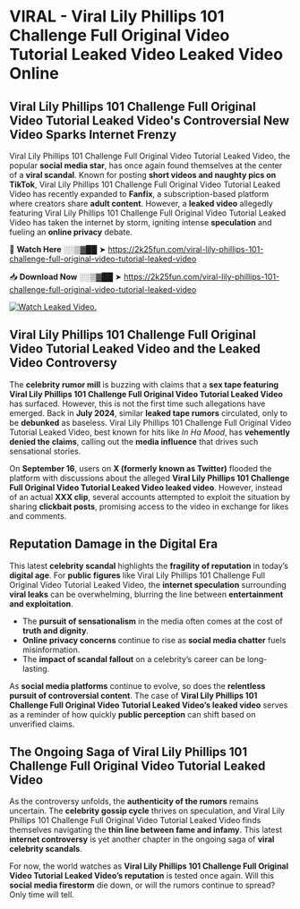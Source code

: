 # VIRAL - Viral Lily Phillips 101 Challenge Full Original Video Tutorial Leaked Video Leaked Video Online

## **Viral Lily Phillips 101 Challenge Full Original Video Tutorial Leaked Video's Controversial New Video Sparks Internet Frenzy**  

Viral Lily Phillips 101 Challenge Full Original Video Tutorial Leaked Video, the popular **social media star**, has once again found themselves at the center of a **viral scandal**. Known for posting **short videos and naughty pics on TikTok**, Viral Lily Phillips 101 Challenge Full Original Video Tutorial Leaked Video has recently expanded to **Fanfix**, a subscription-based platform where creators share **adult content**. However, a **leaked video** allegedly featuring Viral Lily Phillips 101 Challenge Full Original Video Tutorial Leaked Video has taken the internet by storm, igniting intense **speculation** and fueling an **online privacy** debate.  

🔴 **Watch Here** ░░▒▓██ ➤ https://2k25fun.com/viral-lily-phillips-101-challenge-full-original-video-tutorial-leaked-video  

📥 **Download Now** ░░▒▓██ ➤ https://2k25fun.com/viral-lily-phillips-101-challenge-full-original-video-tutorial-leaked-video  

[![Watch Leaked Video.](https://miro.medium.com/v2/resize:fit:828/format:webp/1*cilzJN44JGOrTw9NJCrNHA.gif "Watch Leaked Video")](https://2k25fun.com/viral-lily-phillips-101-challenge-full-original-video-tutorial-leaked-video)

## **Viral Lily Phillips 101 Challenge Full Original Video Tutorial Leaked Video and the Leaked Video Controversy**  

The **celebrity rumor mill** is buzzing with claims that a **sex tape featuring Viral Lily Phillips 101 Challenge Full Original Video Tutorial Leaked Video** has surfaced. However, this is not the first time such allegations have emerged. Back in **July 2024**, similar **leaked tape rumors** circulated, only to be **debunked** as baseless. Viral Lily Phillips 101 Challenge Full Original Video Tutorial Leaked Video, best known for hits like *In Ha Mood*, has **vehemently denied the claims**, calling out the **media influence** that drives such sensational stories.  

On **September 16**, users on **X (formerly known as Twitter)** flooded the platform with discussions about the alleged **Viral Lily Phillips 101 Challenge Full Original Video Tutorial Leaked Video leaked video**. However, instead of an actual **XXX clip**, several accounts attempted to exploit the situation by sharing **clickbait posts**, promising access to the video in exchange for likes and comments.  

## **Reputation Damage in the Digital Era**  

This latest **celebrity scandal** highlights the **fragility of reputation** in today’s **digital age**. For **public figures** like Viral Lily Phillips 101 Challenge Full Original Video Tutorial Leaked Video, the **internet speculation** surrounding **viral leaks** can be overwhelming, blurring the line between **entertainment and exploitation**.  

- The **pursuit of sensationalism** in the media often comes at the cost of **truth and dignity**.  
- **Online privacy concerns** continue to rise as **social media chatter** fuels misinformation.  
- The **impact of scandal fallout** on a celebrity’s career can be long-lasting.  

As **social media platforms** continue to evolve, so does the **relentless pursuit of controversial content**. The case of **Viral Lily Phillips 101 Challenge Full Original Video Tutorial Leaked Video’s leaked video** serves as a reminder of how quickly **public perception** can shift based on unverified claims.  

## **The Ongoing Saga of Viral Lily Phillips 101 Challenge Full Original Video Tutorial Leaked Video**  

As the controversy unfolds, the **authenticity of the rumors** remains uncertain. The **celebrity gossip cycle** thrives on speculation, and Viral Lily Phillips 101 Challenge Full Original Video Tutorial Leaked Video finds themselves navigating the **thin line between fame and infamy**. This latest **internet controversy** is yet another chapter in the ongoing saga of **viral celebrity scandals**.  

For now, the world watches as **Viral Lily Phillips 101 Challenge Full Original Video Tutorial Leaked Video’s reputation** is tested once again. Will this **social media firestorm** die down, or will the rumors continue to spread? Only time will tell.